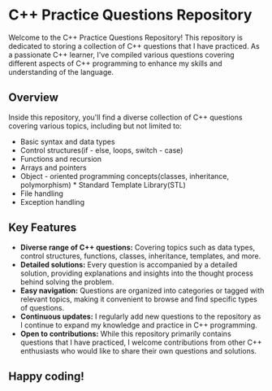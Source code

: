 # C++ Practice Questions Repository

Welcome to the C++ Practice Questions Repository! This repository is dedicated to storing a collection of C++ questions that I have practiced. As a passionate C++ learner, I've compiled various questions covering different aspects of C++ programming to enhance my skills and understanding of the language.

## Overview

Inside this repository, you'll find a diverse collection of C++ questions covering various topics, including but not limited to:

* Basic syntax and data types
* Control structures(if - else, loops, switch - case)
* Functions and recursion
* Arrays and pointers
* Object - oriented programming concepts(classes, inheritance, polymorphism) * Standard Template Library(STL)
* File handling
* Exception handling

## Key Features

- **Diverse range of C++ questions:** Covering topics such as data types, control structures, functions, classes, inheritance, templates, and more.
- **Detailed solutions:** Every question is accompanied by a detailed solution, providing explanations and insights into the thought process behind solving the problem.
- **Easy navigation:** Questions are organized into categories or tagged with relevant topics, making it convenient to browse and find specific types of questions.
- **Continuous updates:** I regularly add new questions to the repository as I continue to expand my knowledge and practice in C++ programming.
- **Open to contributions:** While this repository primarily contains questions that I have practiced, I welcome contributions from other C++ enthusiasts who would like to share their own questions and solutions.

## 
## Happy coding!
